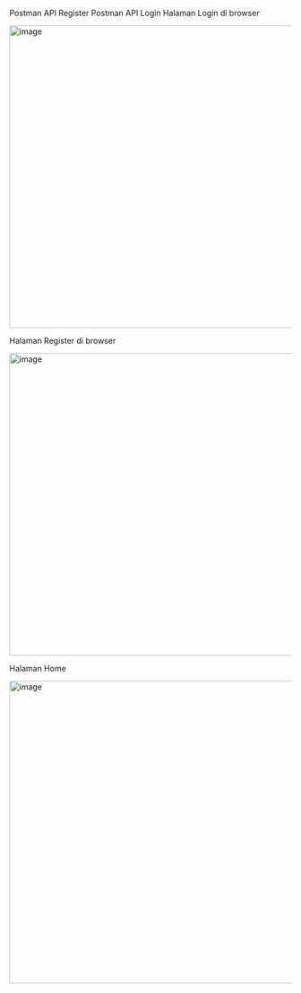 Postman API Register
Postman API Login
Halaman Login di browser

<img width="959" height="539" alt="image" src="https://github.com/user-attachments/assets/920dd4ca-3214-4731-8d32-75690c556694" />

Halaman Register di browser

<img width="959" height="539" alt="image" src="https://github.com/user-attachments/assets/7ac2c367-6141-404d-9a26-0d4197d08f5a" />

Halaman Home

<img width="959" height="539" alt="image" src="https://github.com/user-attachments/assets/9df76ae3-76e7-4fa2-87d3-25b95700e0c2" />

